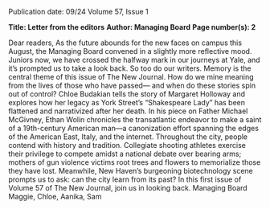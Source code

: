 Publication date: 09/24
Volume 57, Issue 1

**Title: Letter from the editors**
**Author: Managing Board**
**Page number(s): 2**

Dear readers, 
As the future abounds for the new faces on campus this August, the 
Managing Board convened in a slightly more reflective mood. Juniors now, 
we have crossed the halfway mark in our journeys at Yale, and it’s prompted 
us to take a look back.
So too do our writers. Memory is the central theme of this issue of The New 
Journal. How do we mine meaning from the lives of those who have passed––
and when do these stories spin out of control? 
Chloe Budakian tells the story of Margaret Holloway and explores how 
her legacy as York Street’s “Shakespeare Lady” has been flattened and 
narrativized after her death. In his piece on Father Michael McGivney, 
Ethan Wolin chronicles the transatlantic endeavor to make a saint of a 
19th-century American man—a canonization effort spanning the edges of 
the American East, Italy, and the internet.
Throughout the city, people contend with history and tradition. Collegiate 
shooting athletes exercise their privilege to compete amidst a national debate 
over bearing arms; mothers of gun violence victims root trees and flowers 
to memorialize those they have lost. Meanwhile, New Haven’s burgeoning 
biotechnology scene prompts us to ask: can the city learn from its past?
In this first issue of Volume 57 of The New Journal, join us in looking back. 
Managing Board
Maggie, Chloe, Aanika, Sam